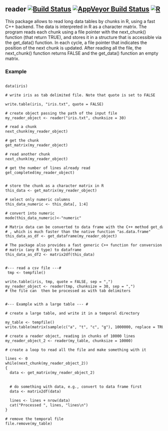 ## reader  [![Build Status](https://travis-ci.org/leandroroser/chunkR.svg?branch=master)](https://travis-ci.org/leandroroser/chunkR.svg?branch=master) [![AppVeyor Build Status](https://ci.appveyor.com/api/projects/status/github/leandroroser/chunkR?branch=master&svg=true)](https://ci.appveyor.com/project/leandroroser/chunkR) [![R](https://img.shields.io/badge/R%3E%3D-3.0-red.svg)]() 

This package allows to read long data tables by chunks in R, using a fast C++ backend. The data is interpreted in R as a character matrix. The program reads each chunk using a file pointer with the next_chunk() function (that return TRUE), and stores it in a structure that is accessible via the get_data() function. In each cycle, a file pointer that indicates the position of the next chunk is updated. After reading all the file, the next_chunk() function returns FALSE and the get_data() function an empty matrix.

### Example

```diff

data(iris)

# write iris as tab delimited file. Note that quote is set to FALSE

write.table(iris, "iris.txt", quote = FALSE)

# create object passing the path of the input file
my_reader_object <- reader("iris.txt", chunksize = 30)

# read a chunk
next_chunk(my_reader_object)

# get the chunk
get_matrix(my_reader_object)

# read another chunk
next_chunk(my_reader_object)

# get the number of lines already read
get_completed(my_reader_object)


# store the chunk as a character matrix in R
this_data <- get_matrix(my_reader_object)

# select only numeric columns
this_data_numeric <- this_data[, 1:4]

# convert into numeric
mode(this_data_numeric)<-"numeric"

# Matrix data can be converted to data frame with the C++ method get_dataframe. 
# , which is much faster than the native function "as.data.frame"
this_data_as_df <- get_dataframe(my_reader_object)

# The package also provides a fast generic C++ function for conversion from
# matrix (any R type) to dataframe
this_data_as_df2 <- matrix2df(this_data)


#--- read a csv file ---#
 tmp <- tempfile()

write.table(iris, tmp, quote = FALSE, sep = ",")
my_reader_object <- reader(tmp, chunksize = 30, sep = ",")
# the file can  then be processed as with tab delimiters


#--- Example with a large table --- #

# create a large table, and write it in a temporal directory

my_table <- tempfile()
write.table(matrix(sample(c("a", "t", "c", "g"), 1000000, replace = TRUE), 100000, 1000), my_table)

# create a reader object, reading in chunks of 10000 lines
my_reader_object_2 <- reader(my_table, chunksize = 10000)

# create a loop to read all the file and make something with it

lines <- 0
while(next_chunk(my_reader_object_2))
{
  data <- get_matrix(my_reader_object_2) 
  
  
  # do something with data, e.g., convert to data frame first
  data <- matrix2df(data)
  
  lines <- lines + nrow(data)
  cat("Processed ", lines, "lines\n")
}

# remove the temporal file
file.remove(my_table)

```
